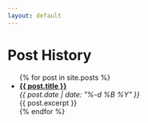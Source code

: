 ```yaml
---
layout: default
---
```


# Post History

<ul>
  {% for post in site.posts %}
    <li>
      <a href="{{ post.url }}"><strong>{{ post.title }}</strong></a>
      <br/><em>{{ post.date | date: "%-d %B %Y" }}</em>
      <br/>{{ post.excerpt }}
    </li>
  {% endfor %}
</ul>

